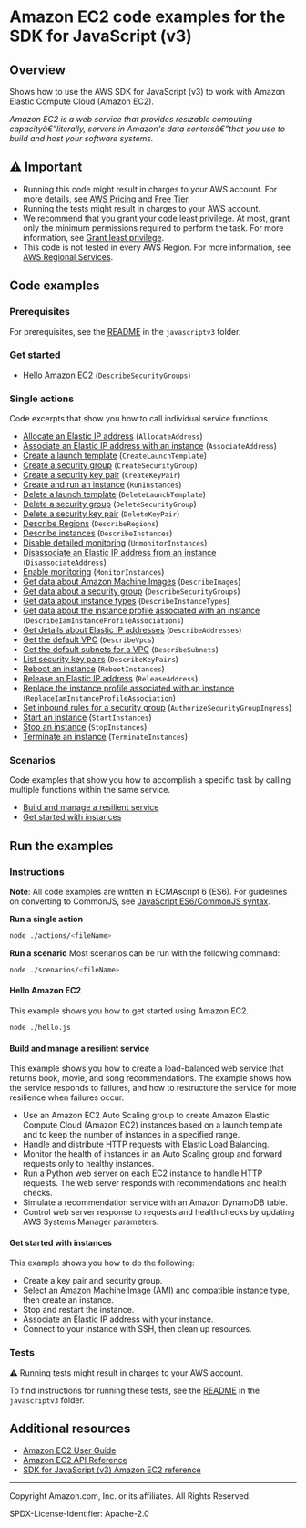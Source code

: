 # Amazon EC2 code examples for the SDK for JavaScript (v3)

## Overview

Shows how to use the AWS SDK for JavaScript (v3) to work with Amazon Elastic Compute Cloud (Amazon EC2).

<!--custom.overview.start-->
<!--custom.overview.end-->

_Amazon EC2 is a web service that provides resizable computing capacityâ€”literally, servers in Amazon's data centersâ€”that you use to build and host your software systems._

## ⚠ Important

* Running this code might result in charges to your AWS account. For more details, see [AWS Pricing](https://aws.amazon.com/pricing/) and [Free Tier](https://aws.amazon.com/free/).
* Running the tests might result in charges to your AWS account.
* We recommend that you grant your code least privilege. At most, grant only the minimum permissions required to perform the task. For more information, see [Grant least privilege](https://docs.aws.amazon.com/IAM/latest/UserGuide/best-practices.html#grant-least-privilege).
* This code is not tested in every AWS Region. For more information, see [AWS Regional Services](https://aws.amazon.com/about-aws/global-infrastructure/regional-product-services).

<!--custom.important.start-->
<!--custom.important.end-->

## Code examples

### Prerequisites

For prerequisites, see the [README](../../README.md#Prerequisites) in the `javascriptv3` folder.


<!--custom.prerequisites.start-->
<!--custom.prerequisites.end-->

### Get started

- [Hello Amazon EC2](hello.js#L6) (`DescribeSecurityGroups`)


### Single actions

Code excerpts that show you how to call individual service functions.

- [Allocate an Elastic IP address](actions/allocate-address.js#L6) (`AllocateAddress`)
- [Associate an Elastic IP address with an instance](actions/associate-address.js#L6) (`AssociateAddress`)
- [Create a launch template](../cross-services/wkflw-resilient-service/steps-deploy.js#L278) (`CreateLaunchTemplate`)
- [Create a security group](actions/create-security-group.js#L6) (`CreateSecurityGroup`)
- [Create a security key pair](actions/create-key-pair.js#L6) (`CreateKeyPair`)
- [Create and run an instance](actions/run-instances.js#L6) (`RunInstances`)
- [Delete a launch template](../cross-services/wkflw-resilient-service/steps-destroy.js#L266) (`DeleteLaunchTemplate`)
- [Delete a security group](actions/delete-security-group.js#L6) (`DeleteSecurityGroup`)
- [Delete a security key pair](actions/delete-key-pair.js#L6) (`DeleteKeyPair`)
- [Describe Regions](actions/describe-regions.js#L6) (`DescribeRegions`)
- [Describe instances](actions/describe-instances.js#L6) (`DescribeInstances`)
- [Disable detailed monitoring](actions/unmonitor-instances.js#L6) (`UnmonitorInstances`)
- [Disassociate an Elastic IP address from an instance](actions/disassociate-address.js#L6) (`DisassociateAddress`)
- [Enable monitoring](actions/monitor-instances.js#L6) (`MonitorInstances`)
- [Get data about Amazon Machine Images](actions/describe-images.js#L6) (`DescribeImages`)
- [Get data about a security group](actions/describe-security-groups.js#L6) (`DescribeSecurityGroups`)
- [Get data about instance types](actions/describe-instance-types.js#L6) (`DescribeInstanceTypes`)
- [Get data about the instance profile associated with an instance](../cross-services/wkflw-resilient-service/steps-demo.js#L241) (`DescribeIamInstanceProfileAssociations`)
- [Get details about Elastic IP addresses](actions/describe-addresses.js#L6) (`DescribeAddresses`)
- [Get the default VPC](../cross-services/wkflw-resilient-service/steps-deploy.js#L357) (`DescribeVpcs`)
- [Get the default subnets for a VPC](../cross-services/wkflw-resilient-service/steps-deploy.js#L372) (`DescribeSubnets`)
- [List security key pairs](actions/describe-key-pairs.js#L6) (`DescribeKeyPairs`)
- [Reboot an instance](actions/reboot-instances.js#L6) (`RebootInstances`)
- [Release an Elastic IP address](actions/release-address.js#L6) (`ReleaseAddress`)
- [Replace the instance profile associated with an instance](../cross-services/wkflw-resilient-service/steps-demo.js#L253) (`ReplaceIamInstanceProfileAssociation`)
- [Set inbound rules for a security group](actions/authorize-security-group-ingress.js#L6) (`AuthorizeSecurityGroupIngress`)
- [Start an instance](actions/start-instances.js#L6) (`StartInstances`)
- [Stop an instance](actions/stop-instances.js#L6) (`StopInstances`)
- [Terminate an instance](actions/terminate-instances.js#L6) (`TerminateInstances`)

### Scenarios

Code examples that show you how to accomplish a specific task by calling multiple
functions within the same service.

- [Build and manage a resilient service](../cross-services/wkflw-resilient-service/index.js)
- [Get started with instances](scenarios/basic.js)


<!--custom.examples.start-->
<!--custom.examples.end-->

## Run the examples

### Instructions

**Note**: All code examples are written in ECMAscript 6 (ES6). For guidelines on converting to CommonJS, see
[JavaScript ES6/CommonJS syntax](https://docs.aws.amazon.com/sdk-for-javascript/v3/developer-guide/sdk-examples-javascript-syntax.html).

**Run a single action**

```bash
node ./actions/<fileName>
```

**Run a scenario**
Most scenarios can be run with the following command:
```bash
node ./scenarios/<fileName>
```

<!--custom.instructions.start-->
<!--custom.instructions.end-->

#### Hello Amazon EC2

This example shows you how to get started using Amazon EC2.

```bash
node ./hello.js
```


#### Build and manage a resilient service

This example shows you how to create a load-balanced web service that returns book, movie, and song recommendations. The example shows how the service responds to failures, and how to restructure the service for more resilience when failures occur.

- Use an Amazon EC2 Auto Scaling group to create Amazon Elastic Compute Cloud (Amazon EC2) instances based on a launch template and to keep the number of instances in a specified range.
- Handle and distribute HTTP requests with Elastic Load Balancing.
- Monitor the health of instances in an Auto Scaling group and forward requests only to healthy instances.
- Run a Python web server on each EC2 instance to handle HTTP requests. The web server responds with recommendations and health checks.
- Simulate a recommendation service with an Amazon DynamoDB table.
- Control web server response to requests and health checks by updating AWS Systems Manager parameters.

<!--custom.scenario_prereqs.cross_ResilientService.start-->
<!--custom.scenario_prereqs.cross_ResilientService.end-->


<!--custom.scenarios.cross_ResilientService.start-->
<!--custom.scenarios.cross_ResilientService.end-->

#### Get started with instances

This example shows you how to do the following:

- Create a key pair and security group.
- Select an Amazon Machine Image (AMI) and compatible instance type, then create an instance.
- Stop and restart the instance.
- Associate an Elastic IP address with your instance.
- Connect to your instance with SSH, then clean up resources.

<!--custom.scenario_prereqs.ec2_Scenario_GetStartedInstances.start-->
<!--custom.scenario_prereqs.ec2_Scenario_GetStartedInstances.end-->


<!--custom.scenarios.ec2_Scenario_GetStartedInstances.start-->
<!--custom.scenarios.ec2_Scenario_GetStartedInstances.end-->

### Tests

⚠ Running tests might result in charges to your AWS account.


To find instructions for running these tests, see the [README](../../README.md#Tests)
in the `javascriptv3` folder.



<!--custom.tests.start-->
<!--custom.tests.end-->

## Additional resources

- [Amazon EC2 User Guide](https://docs.aws.amazon.com/AWSEC2/latest/UserGuide/concepts.html)
- [Amazon EC2 API Reference](https://docs.aws.amazon.com/AWSEC2/latest/APIReference/Welcome.html)
- [SDK for JavaScript (v3) Amazon EC2 reference](https://docs.aws.amazon.com/AWSJavaScriptSDK/v3/latest/client/ec2)

<!--custom.resources.start-->
<!--custom.resources.end-->

---

Copyright Amazon.com, Inc. or its affiliates. All Rights Reserved.

SPDX-License-Identifier: Apache-2.0